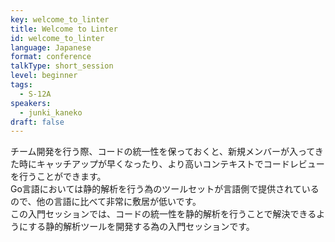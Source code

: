 ```yaml
---
key: welcome_to_linter
title: Welcome to Linter
id: welcome_to_linter
language: Japanese
format: conference
talkType: short_session
level: beginner
tags:
  - S-12A
speakers:
  - junki_kaneko
draft: false
---
```


チーム開発を行う際、コードの統一性を保っておくと、新規メンバーが入ってきた時にキャッチアップが早くなったり、より高いコンテキストでコードレビューを行うことができます。  
Go言語においては静的解析を行う為のツールセットが言語側で提供されているので、他の言語に比べて非常に敷居が低いです。  
この入門セッションでは、コードの統一性を静的解析を行うことで解決できるようにする静的解析ツールを開発する為の入門セッションです。
